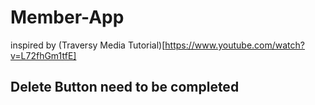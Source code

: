 # Member-App

inspired by (Traversy Media Tutorial)[https://www.youtube.com/watch?v=L72fhGm1tfE]

## Delete Button need to be completed
